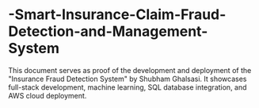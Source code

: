 # -Smart-Insurance-Claim-Fraud-Detection-and-Management-System
This document serves as proof of the development and deployment of the "Insurance Fraud Detection System" by Shubham Ghalsasi. It showcases full-stack development, machine learning, SQL database integration, and AWS cloud deployment.
